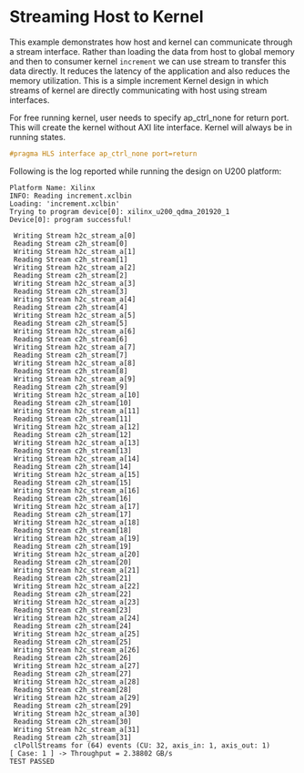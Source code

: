 Streaming Host to Kernel
==========================================
This example demonstrates how host and kernel can communicate through a stream interface.
Rather than loading the data from host to global memory and then to consumer kernel `increment` we can use stream to transfer this data directly. It reduces the latency of the application and also reduces the memory utilization.
This is a simple increment Kernel design in which streams of kernel are directly communicating with host using stream interfaces.

For free running kernel, user needs to specify ap_ctrl_none for return port. This will create the kernel without AXI lite interface. Kernel will always be in running states.

```c++
#pragma HLS interface ap_ctrl_none port=return
```

Following is the log reported while running the design on U200 platform:
```
Platform Name: Xilinx
INFO: Reading increment.xclbin
Loading: 'increment.xclbin'
Trying to program device[0]: xilinx_u200_qdma_201920_1
Device[0]: program successful!

 Writing Stream h2c_stream_a[0]
 Reading Stream c2h_stream[0]
 Writing Stream h2c_stream_a[1]
 Reading Stream c2h_stream[1]
 Writing Stream h2c_stream_a[2]
 Reading Stream c2h_stream[2]
 Writing Stream h2c_stream_a[3]
 Reading Stream c2h_stream[3]
 Writing Stream h2c_stream_a[4]
 Reading Stream c2h_stream[4]
 Writing Stream h2c_stream_a[5]
 Reading Stream c2h_stream[5]
 Writing Stream h2c_stream_a[6]
 Reading Stream c2h_stream[6]
 Writing Stream h2c_stream_a[7]
 Reading Stream c2h_stream[7]
 Writing Stream h2c_stream_a[8]
 Reading Stream c2h_stream[8]
 Writing Stream h2c_stream_a[9]
 Reading Stream c2h_stream[9]
 Writing Stream h2c_stream_a[10]
 Reading Stream c2h_stream[10]
 Writing Stream h2c_stream_a[11]
 Reading Stream c2h_stream[11]
 Writing Stream h2c_stream_a[12]
 Reading Stream c2h_stream[12]
 Writing Stream h2c_stream_a[13]
 Reading Stream c2h_stream[13]
 Writing Stream h2c_stream_a[14]
 Reading Stream c2h_stream[14]
 Writing Stream h2c_stream_a[15]
 Reading Stream c2h_stream[15]
 Writing Stream h2c_stream_a[16]
 Reading Stream c2h_stream[16]
 Writing Stream h2c_stream_a[17]
 Reading Stream c2h_stream[17]
 Writing Stream h2c_stream_a[18]
 Reading Stream c2h_stream[18]
 Writing Stream h2c_stream_a[19]
 Reading Stream c2h_stream[19]
 Writing Stream h2c_stream_a[20]
 Reading Stream c2h_stream[20]
 Writing Stream h2c_stream_a[21]
 Reading Stream c2h_stream[21]
 Writing Stream h2c_stream_a[22]
 Reading Stream c2h_stream[22]
 Writing Stream h2c_stream_a[23]
 Reading Stream c2h_stream[23]
 Writing Stream h2c_stream_a[24]
 Reading Stream c2h_stream[24]
 Writing Stream h2c_stream_a[25]
 Reading Stream c2h_stream[25]
 Writing Stream h2c_stream_a[26]
 Reading Stream c2h_stream[26]
 Writing Stream h2c_stream_a[27]
 Reading Stream c2h_stream[27]
 Writing Stream h2c_stream_a[28]
 Reading Stream c2h_stream[28]
 Writing Stream h2c_stream_a[29]
 Reading Stream c2h_stream[29]
 Writing Stream h2c_stream_a[30]
 Reading Stream c2h_stream[30]
 Writing Stream h2c_stream_a[31]
 Reading Stream c2h_stream[31]
 clPollStreams for (64) events (CU: 32, axis_in: 1, axis_out: 1)
[ Case: 1 ] -> Throughput = 2.38802 GB/s
TEST PASSED 
``` 

